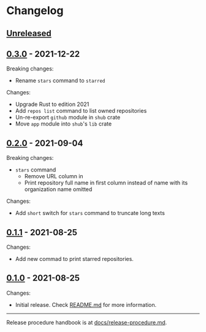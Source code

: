 # Changelog

## [Unreleased](https://github.com/kafji/shub/tree/master)

## [0.3.0](https://github.com/kafji/shub/tree/v0.3.0) - 2021-12-22

Breaking changes:

- Rename `stars` command to `starred`

Changes:

- Upgrade Rust to edition 2021
- Add `repos list` command to list owned repositories
- Un-re-export `github` module in `shub` crate
- Move `app` module into `shub`'s `lib` crate

## [0.2.0](https://github.com/kafji/shub/tree/v0.2.0) - 2021-09-04

Breaking changes:

- `stars` command
  - Remove URL column in
  - Print repository full name in first column instead of name with its organization name omitted

Changes:

- Add `short` switch for `stars` command to truncate long texts

## [0.1.1](https://github.com/kafji/shub/tree/v0.1.1) - 2021-08-25

Changes:

- Add new commad to print starred repositories.

## [0.1.0](https://github.com/kafji/shub/tree/v0.1.0) - 2021-08-25

Changes:

- Initial release. Check [README.md](README.md) for more information.

---

Release procedure handbook is at [docs/release-procedure.md](docs/release-procedure.md).
